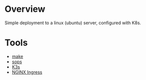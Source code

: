 # Overview

Simple deployment to a linux (ubuntu) server, configured with K8s.

# Tools

- [make](https://www.gnu.org/software/make/manual/make.html)
- [sops](https://github.com/mozilla/sops)
- [K3s](https://k3s.io/)
- [NGINX Ingress](https://kubernetes.github.io/ingress-nginx/)